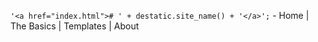 `'<a href="index.html"># ' + destatic.site_name() + '</a>';` - Home | The Basics | Templates | About
